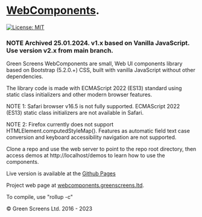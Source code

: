 # [WebComponents](https://webcomponents.greenscreens.ltd/).
 
[![License: MIT](https://img.shields.io/badge/License-MIT-yellow.svg)](https://opensource.org/licenses/MIT) 

### NOTE Archived 25.01.2024. v1.x based on Vanilla JavaScript.  Use version v2.x from main branch. 

Green Screens WebComponents are small, Web UI components library based on Bootstrap (5.2.0.+) CSS, built with vanilla JavaScript without other dependencies.
 
The library code is made with ECMAScript 2022 (ES13) standard using static class initializers and other modern browser features. 

NOTE 1: Safari browser v16.5 is not fully supported. ECMAScript 2022 (ES13) static class initializers are not available in Safari.
 
NOTE 2: Firefox currently does not support HTMLElement.computedStyleMap(). Features as automatic field text case conversion and keyboard accessibility navigation are not supported.

Clone a repo and use the web server to point to the repo root directory, then access demos at http://localhost/demos to learn how to use the components.

Live version is available at the [Github Pages](https://greenscreens-io.github.io/webcomponents/demos/)
 
Project web page at [webcomponents.greenscreens.ltd](https://webcomponents.greenscreens.ltd/).

To compile, use "rollup -c" 
 
&copy; Green Screens Ltd. 2016 - 2023
 